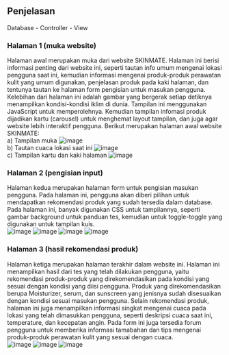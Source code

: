 ## Penjelasan
Database - Controller - View

### Halaman 1 (muka website)
<t/>Halaman awal merupakan muka dari website SKINMATE. Halaman ini berisi informasi penting dari website ini, seperti tautan info umum mengenai lokasi pengguna saat ini, kemudian informasi mengenai produk-produk perawatan kulit yang umum digunakan, penjelasan produk pada kaki halaman, dan tentunya tautan ke halaman form pengisian untuk masukan pengguna.<br/>
Kelebihan dari halaman ini adalah gambar yang bergerak setiap detiknya menampilkan kondisi-kondisi iklim di dunia. Tampilan ini menggunakan JavaScript untuk memperolehnya. Kemudian tampilan infomasi produk dijadikan kartu (carousel) untuk menghemat layout tampilan, dan juga agar website lebih interaktif pengguna. Berikut merupakan halaman awal website SKINMATE: <br/>
a)	Tampilan muka
![image](https://github.com/radianade2/TUBES_WEBPRO/assets/147175202/b793e525-3229-4138-b1d0-4652723c1d8a)
<br/>
b)	Tautan cuaca lokasi saat ini
![image](https://github.com/radianade2/TUBES_WEBPRO/assets/147175202/a8146df4-1bea-4994-b959-4d38b2069bf7)
<br/>
c)	Tampilan kartu dan kaki halaman
![image](https://github.com/radianade2/TUBES_WEBPRO/assets/147175202/35f46147-ad9c-49ab-81f4-dc4bdffc23e0)

### Halaman 2 (pengisian input)
<t/>Halaman kedua merupakan halaman form untuk pengisian masukan pengguna. Pada halaman ini, pengguna akan diberi pilihan untuk mendapatkan rekomendasi produk yang sudah tersedia dalam database. Pada halaman ini, banyak digunakan CSS untuk tampilannya, seperti gambar background untuk panduan tes, kemudian untuk toggle-toggle yang digunakan untuk tampilan kuis.<br/>
![image](https://github.com/radianade2/TUBES_WEBPRO/assets/147175202/84e78d9f-4e0a-4b54-b616-eaa8d73a114c)
![image](https://github.com/radianade2/TUBES_WEBPRO/assets/147175202/bdc8e2cb-6c06-4773-b028-8fe8fb5a0165)
![image](https://github.com/radianade2/TUBES_WEBPRO/assets/147175202/b8d74e96-c611-4ed3-8eda-6e22d0724ff5)
![image](https://github.com/radianade2/TUBES_WEBPRO/assets/147175202/6cfa75ce-be92-462b-ae14-afd6dd14e32d)

### Halaman 3 (hasil rekomendasi produk)
<t/>Halaman ketiga merupakan halaman terakhir dalam website ini. Halaman ini menampilkan hasil dari tes yang telah dilakukan pengguna, yaitu rekomendasi produk-produk yang direkomendasikan pada kondisi yang sesuai dengan kondisi yang diisi pengguna. Produk yang direkomendasikan berupa Moisturizer, serum, dan sunscreen yang jenisnya sudah disesuaikan dengan kondisi sesuai masukan pengguna. Selain rekomendasi produk, halaman ini juga menampilkan informasi singkat mengenai cuaca pada lokasi yang telah dimasukkan pengguna, seperti deskripsi cuaca saat ini, temperature, dan kecepatan angin. Pada form ini juga tersedia forum pengguna untuk memberika informasi tamabahan dan tips mengenai produk-produk perawatan kulit yang sesuai dengan cuaca. <br/>
![image](https://github.com/radianade2/TUBES_WEBPRO/assets/147175202/a9cde606-a694-42c5-8373-d8a24a4a658c)
![image](https://github.com/radianade2/TUBES_WEBPRO/assets/147175202/05b5a852-203f-44d8-ac33-d25f38f2774b)
![image](https://github.com/radianade2/TUBES_WEBPRO/assets/147175202/c1bb4e5e-7520-4da6-81bb-c1fab7996f9e)







